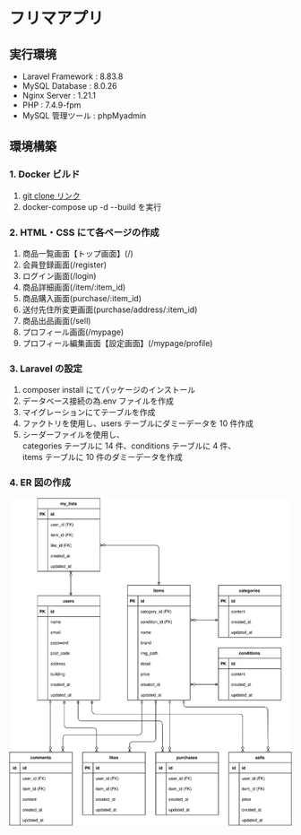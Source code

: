 # フリマアプリ

## 実行環境

- Laravel Framework : 8.83.8
- MySQL Database : 8.0.26
- Nginx Server : 1.21.1
- PHP : 7.4.9-fpm
- MySQL 管理ツール : phpMyadmin

## 環境構築

### 1. Docker ビルド

1. [git clone リンク](https://github.com/coachtech-material/laravel-docker-template)
1. docker-compose up -d --build を実行

### 2. HTML・CSS にて各ページの作成

1. 商品一覧画面【トップ画面】(/)
1. 会員登録画面(/register)
1. ログイン画面(/login)
1. 商品詳細画面(/item/:item_id)
1. 商品購入画面(purchase/:item_id)
1. 送付先住所変更画面(purchase/address/:item_id)
1. 商品出品画面(/sell)
1. プロフィール画面(/mypage)
1. プロフィール編集画面【設定画面】(/mypage/profile)

### 3. Laravel の設定

1. composer install にてパッケージのインストール
1. データベース接続の為.env ファイルを作成
1. マイグレーションにてテーブルを作成
1. ファクトリを使用し、users テーブルにダミーデータを 10 件作成
1. シーダーファイルを使用し、  
   categories テーブルに 14 件、conditions テーブルに 4 件、  
   items テーブルに 10 件のダミーデータを作成

### 4. ER 図の作成

![ER図](./src/flea-market-test_ER.drawio.svg)
